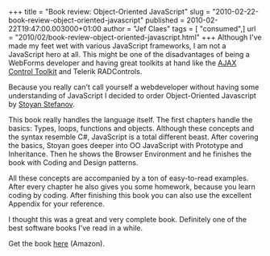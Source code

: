 +++
title = "Book review: Object-Oriented JavaScript"
slug = "2010-02-22-book-review-object-oriented-javascript"
published = 2010-02-22T19:47:00.003000+01:00
author = "Jef Claes"
tags = [ "consumed",]
url = "2010/02/book-review-object-oriented-javascript.html"
+++
Although I've made my feet wet with various JavaScript frameworks, I am
not a JavaScript hero at all. This might be one of the disadvantages of
being a WebForms developer and having great toolkits at hand like the
[AJAX Control
Toolkit](http://www.asp.net/(S(fu2l2uzphr2u3u45q2dnez55))/ajax/AjaxControlToolkit/Samples/)
and Telerik RADControls.  
  
Because you really can't call yourself a webdeveloper without having
some understanding of JavaScript I decided to order Object-Oriented
Javascript by [Stoyan Stefanov](http://www.phpied.com/).  
  
This book really handles the language itself. The first chapters handle
the basics: Types, loops, functions and objects. Although these concepts
and the syntax resemble C\#, JavaScript is a total different beast.
After covering the basics, Stoyan goes deeper into OO JavaScript with
Prototype and Inheritance. Then he shows the Browser Environment and he
finishes the book with Coding and Design patterns.  
  
All these concepts are accompanied by a ton of easy-to-read examples.
After every chapter he also gives you some homework, because you learn
coding by coding. After finishing this book you can also use the
excellent Appendix for your reference.  
  
I thought this was a great and very complete book. Definitely one of the
best software books I've read in a while.  
  
Get the book
[here](http://www.amazon.com/gp/product/1847194141?ie=UTF8&tag=diofanedebyje-20&linkCode=as2&camp=1789&creative=9325&creativeASIN=1847194141)
(Amazon).
